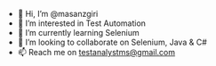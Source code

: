 - 👋 Hi, I’m @masanzgiri
- 👀 I’m interested in Test Automation
- 🌱 I’m currently learning Selenium
- 💞️ I’m looking to collaborate on Selenium, Java & C#
- 📫 Reach me on testanalystms@gmail.com

<!---
masanzgiri/masanzgiri is a ✨ special ✨ repository because its `README.md` (this file) appears on your GitHub profile.
You can click the Preview link to take a look at your changes.
--->
